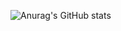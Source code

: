 ![Anurag's GitHub stats](https://github-readme-stats-l3onardo.vercel.app/api?username=l3onardocz&show=reviews,discussions_started,discussions_answered,prs_merged,prs_merged_percentage)
